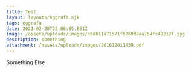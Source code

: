 ```yaml
---
title: Test
layout: layouts/eggrafa.njk
tags: eggrafa
date: 2021-02-28T23:06:05.851Z
image: /assets/uploads/images/c6db11a71571f6269d8aa754fc40212f.jpg
description: something
attachment: /assets/uploads/images/201612011439.pdf
---
```

Something Else